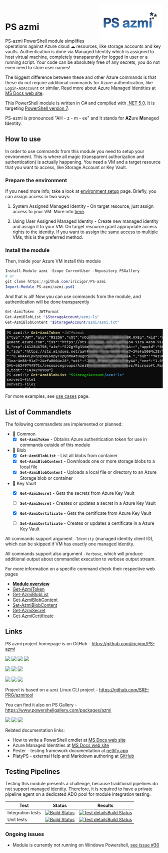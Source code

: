 <img align="right" width="40%" src="img/PS-azmi-logo.svg"><br/>

# PS azmi

PS-azmi PowerShell module simplifies operations against Azure cloud ☁ resources, like storage accounts and key vaults.
Authentication is done via Managed Identity which is assigned to host virtual machine, completely transparently for logged in user or a running script.
Your code can be absolutely free of any secrets, you do not even need to store user names!

The biggest difference between these and other Azure commands is that these do not require additional commands for Azure authentication, like `Login-AzAccount` or similar.
Read more about Azure Managed Identities at [MS Docs web site](https://docs.microsoft.com/en-us/azure/active-directory/managed-identities-azure-resources/overview).

This PowerShell module is written in C# and compiled with [.NET 5.0](https://docs.microsoft.com/en-us/dotnet/core/dotnet-five). It is targeting [PowerShell version 7](https://docs.microsoft.com/en-us/powershell/scripting/whats-new/what-s-new-in-powershell-70?view=powershell-7.1).

PS-azmi is pronounced "AH - z - m - ee" and it stands for **AZ**ure **M**anaged **I**dentity.

## How to use

In order to use commands from this module you need to setup your environment.
This is where all magic (transparent authorization and authentication) is actually happening.
You need a VM and a target resource that you want to access, like Storage Account or Key Vault.

### Prepare the environment

If you need more info, take a look at [environment setup](./docs/azmiEnvironmentSetup.md) page.
Briefly, you can assign access in two ways:

1) System Assigned Managed Identity -
On target resource, just assign access to your VM.
More info [here](https://docs.microsoft.com/en-us/azure/active-directory/managed-identities-azure-resources/tutorial-linux-vm-access-arm).

2) Using User Assigned Managed Identity -
Create new managed identity and assign it to your VM.
On target resource grant appropriate access rights to the identity.
If you want to assign the same access to multiple VMs, this is the preferred method.

### Install the module

Then, inside your Azure VM install this module

```PowerShell
Install-Module azmi -Scope CurrentUser -Repository PSGallery
# or
git clone https://github.com/iricigor/PS-azmi
Import-Module PS-azmi/azmi.psd1
```

And that is all! Now you can use commands from the module, and authentication will be done transparently
```PowerShell
Get-AzmiToken -JWTFormat
Get-AzmiBlobList "$StorageAccount/azmi-ls"
Get-AzmiBlobContent "$StorageAccount/azmi/azmi.txt"
```

![](img/PS-azmi01.png)

For more examples, see [use cases](./docs/azmiUseCases.md) page.

## List of Commandlets

The following commandlets are implemented or planned:
- 🔑 Common
  - [x] **`Get-AzmiToken`** - Obtains Azure authentication token for use in commands outside of this module
- 💾 Blob
  - [x] **`Get-AzmiBlobList`** - List all blobs from container
  - [x] **`Get-AzmiBlobContent`** - Downloads one or more storage blobs to a local file
  - [x] **`Set-AzmiBlobContent`** - Uploads a local file or directory to an Azure Storage blob or container
- 🔐 Key Vault
  - [x] **`Get-AzmiSecret`** - Gets the secrets from Azure Key Vault
  - [ ] **`Set-AzmiSecret`** - Creates or updates a secret in a Azure Key Vault
  - [x] **`Get-AzmiCertificate`** - Gets the certificate from Azure Key Vault
  - [ ] **`Set-AzmiCertificate`** - Creates or updates a certificate in a Azure Key Vault


All commands support argument `-Identity` (managed identity client ID), which can be skipped if VM has exactly one managed identity.

All commands support also argument `-Verbose`, which will produce additional output about commandlet execution to verbose output stream.

For more information on a specific command check their respective web pages
- **[Module overview](./docs/azmiCommands.md)**
- [Get-AzmiToken](./docs/Get-AzmiToken.md)
- [Get-AzmiBlobList](./docs/Get-AzmiBlobList.md)
- [Get-AzmiBlobContent](./docs/Get-AzmiBlobContent.md)
- [Set-AzmiBlobContent](./docs/Set-AzmiBlobContent.md)
- [Get-AzmiSecret](./docs/Get-AzmiSecret.md)
- [Get-AzmiCertificate](./docs/Get-AzmiCertificate.md)

## Links

PS azmi project homepage is on GitHub - https://github.com/iricigor/PS-azmi

![](https://img.shields.io/github/v/release/iricigor/PS-azmi)
![](https://img.shields.io/github/release-date/iricigor/PS-azmi)
![](https://img.shields.io/github/last-commit/iricigor/PS-azmi)
![](https://img.shields.io/github/commits-since/iricigor/PS-azmi/latest)

![](https://img.shields.io/github/issues-pr/iricigor/PS-azmi)
![](https://img.shields.io/github/issues/iricigor/PS-azmi)
![](https://img.shields.io/github/issues/iricigor/PS-azmi/help%20wanted)

![](https://img.shields.io/github/languages/count/iricigor/PS-azmi)
![](https://img.shields.io/github/languages/top/iricigor/PS-azmi)
![](https://img.shields.io/github/languages/code-size/iricigor/PS-azmi)

Project is based on a `azmi` Linux CLI project - https://github.com/SRE-PRG/azmitool

You can find it also on PS Gallery - https://www.powershellgallery.com/packages/azmi

[![](https://img.shields.io/powershellgallery/v/azmi)](https://www.powershellgallery.com/packages/azmi)
[![](https://img.shields.io/powershellgallery/dt/azmi)](https://www.powershellgallery.com/packages/azmi)
[![](https://img.shields.io/powershellgallery/p/azmi)](https://www.powershellgallery.com/packages/azmi)

Related documentation links:
- How to write a PowerShell cmdlet at [MS Docs web site](https://docs.microsoft.com/en-us/powershell/scripting/developer/cmdlet/how-to-write-a-simple-cmdlet?view=powershell-7.1)
- Azure Managed Identities at [MS Docs web site](https://docs.microsoft.com/en-us/azure/active-directory/managed-identities-azure-resources/overview)
- Pester - testing framework documentation at [netlify.app](https://pester-docs.netlify.app/)
- PlatyPS - external Help and Markdown authoring at [GitHub](https://github.com/PowerShell/platyPS)

## Testing Pipelines

Testing this module presents a challenge, because traditional pipelines do not support managed identity.
Therefore, it is required to have a private pipeline agent on a dedicated ADO pool for module integration testing.

|Test|Status|Results|
|-|-|-|
| Integration tests | [![Build Status](https://dev.azure.com/iiric/azmi/_apis/build/status/PS-azmi%20integration%20tests?branchName=master)](https://dev.azure.com/iiric/azmi/_build/latest?definitionId=39&branchName=master) | [![Test detailsBuild Status](https://img.shields.io/azure-devops/tests/iiric/azmi/39)](https://dev.azure.com/iiric/azmi/_build/latest?definitionId=39&branchName=master) |
| Unit tests | [![Build Status](https://dev.azure.com/iiric/azmi/_apis/build/status/PS-azmi%20Unit%20testing?branchName=master)](https://dev.azure.com/iiric/azmi/_build/latest?definitionId=41&branchName=master) | [![Test detailsBuild Status](https://img.shields.io/azure-devops/tests/iiric/azmi/41)](https://dev.azure.com/iiric/azmi/_build/latest?definitionId=41&branchName=master) |

### Ongoing issues

- Module is currently not running on Windows Powershell, [see issue #30](https://github.com/iricigor/PS-azmi/issues/30)
